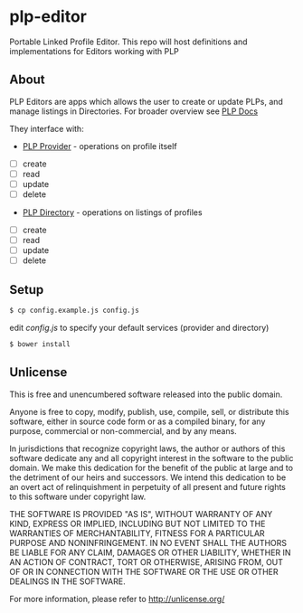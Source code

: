plp-editor
============

Portable Linked Profile Editor. This repo will host definitions and implementations for Editors working with PLP 

## About

PLP Editors are apps which allows the user to create or update PLPs, and
manage listings in Directories. For broader overview see [PLP
Docs](https://github.com/hackers4peace/plp-docs)

They interface with:

* [PLP Provider](https://github.com/hackers4peace/plp-provider) - operations on profile itself
 * [ ] create
 * [ ] read
 * [ ] update
 * [ ] delete
* [PLP Directory](https://github.com/hackers4peace/plp-directory) - operations on listings of profiles
 * [ ] create
 * [ ] read
 * [ ] update
 * [ ] delete

## Setup

```bash
$ cp config.example.js config.js
```

edit *config.js* to specify your default services (provider and
directory)

```bash
$ bower install
```

## Unlicense

This is free and unencumbered software released into the public domain.

Anyone is free to copy, modify, publish, use, compile, sell, or
distribute this software, either in source code form or as a compiled
binary, for any purpose, commercial or non-commercial, and by any
means.

In jurisdictions that recognize copyright laws, the author or authors
of this software dedicate any and all copyright interest in the
software to the public domain. We make this dedication for the benefit
of the public at large and to the detriment of our heirs and
successors. We intend this dedication to be an overt act of
relinquishment in perpetuity of all present and future rights to this
software under copyright law.

THE SOFTWARE IS PROVIDED "AS IS", WITHOUT WARRANTY OF ANY KIND,
EXPRESS OR IMPLIED, INCLUDING BUT NOT LIMITED TO THE WARRANTIES OF
MERCHANTABILITY, FITNESS FOR A PARTICULAR PURPOSE AND NONINFRINGEMENT.
IN NO EVENT SHALL THE AUTHORS BE LIABLE FOR ANY CLAIM, DAMAGES OR
OTHER LIABILITY, WHETHER IN AN ACTION OF CONTRACT, TORT OR OTHERWISE,
ARISING FROM, OUT OF OR IN CONNECTION WITH THE SOFTWARE OR THE USE OR
OTHER DEALINGS IN THE SOFTWARE.

For more information, please refer to <http://unlicense.org/>
